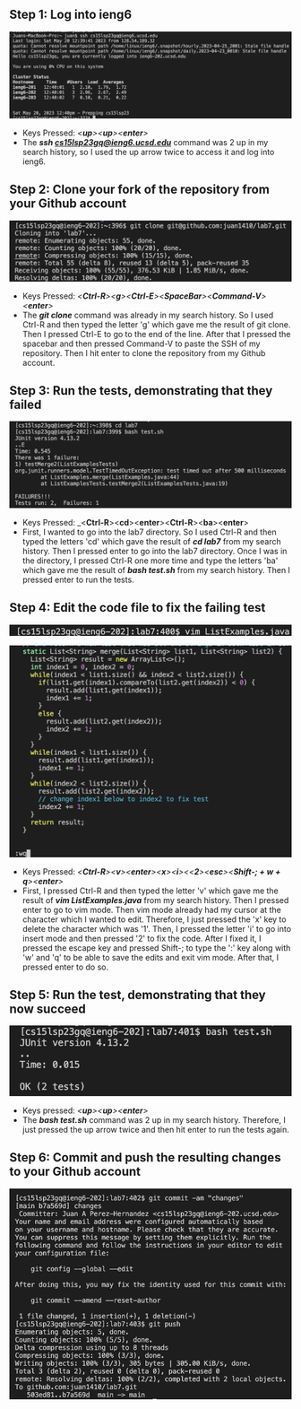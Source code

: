 ## Step 1: Log into ieng6
![Image](Step1.png)
- Keys Pressed: _<**up**><**up**><**enter**>_ 
- The _**ssh cs15lsp23gq@ieng6.ucsd.edu**_ command was 2 up in my search history, so I used the up arrow twice to access it and log into ieng6.

## Step 2: Clone your fork of the repository from your Github account
![Image](2Step.png)
- Keys Pressed: _<**Ctrl-R**><**g**><**Ctrl-E**><**SpaceBar**><**Command-V**><**enter**>_
- The _**git clone**_ command was already in my search history. So I used Ctrl-R and then typed the letter 'g' which gave me the result of git clone. Then I pressed Ctrl-E to go to the end of the line. After that I pressed the spacebar and then pressed Command-V to paste the SSH of my repository. Then I hit enter to clone the repository from my Github account.

## Step 3: Run the tests, demonstrating that they failed
![Image](3Step.png)
- Keys Pressed: _<**Ctrl-R**><**cd**><**enter**><**Ctrl-R**><**ba**><**enter**>
- First, I wanted to go into the lab7 directory. So I used Ctrl-R and then typed the letters 'cd' which gave the result of _**cd lab7**_ from my search history. Then I pressed enter to go into the lab7 directory. Once I was in the directory, I pressed Ctrl-R one more time and type the letters 'ba' which gave me the result of _**bash test.sh**_ from my search history. Then I pressed enter to run the tests.

## Step 4: Edit the code file to fix the failing test
![Image](4Step.png)

![Image](4.2Step.png)
- Keys Pressed: _<**Ctrl-R**><**v**><**enter**><**x**><**i**><<**2**><**esc**><**Shift-; + w + q**><**enter**>_
- First, I pressed Ctrl-R and then typed the letter 'v' which gave me the result of _**vim ListExamples.java**_ from my search history. Then I pressed enter to go to vim mode. Then vim mode already had my cursor at the character which I wanted to edit. Therefore, I just pressed the 'x' key to delete the character which was '1'. Then, I pressed the letter 'i' to go into insert mode and then pressed '2' to fix the code. After I fixed it, I pressed the escape key and pressed Shift-; to type the ':' key along with 'w' and 'q' to be able to save the edits and exit vim mode. After that, I pressed enter to do so.

## Step 5: Run the test, demonstrating that they now succeed
![Image](5Step.png)
- Keys pressed: _<**up**><**up**><**enter**>_
- The _**bash test.sh**_ command was 2 up in my search history. Therefore, I just pressed the up arrow twice and then hit enter to run the tests again.

## Step 6: Commit and push the resulting changes to your Github account
![Image](6Step.png)
